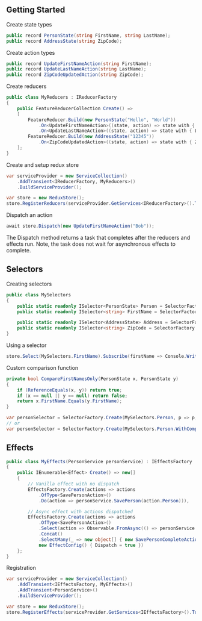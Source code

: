 ## Getting Started

Create state types
```csharp
public record PersonState(string FirstName, string LastName);
public record AddressState(string ZipCode);
```

Create action types
```csharp
public record UpdateFirstNameAction(string FirstName);
public record UpdateLastNameAction(string LastName);
public record ZipCodeUpdatedAction(string ZipCode);
```

Create reducers
```csharp
public class MyReducers : IReducerFactory
{
	public FeatureReducerCollection Create() =>
	[
		FeatureReducer.Build(new PersonState("Hello", "World"))
			.On<UpdateFirstNameAction>((state, action) => state with { FirstName = action.FirstName })
			.On<UpdateLastNameAction>((state, action) => state with { LastName = action.LastName }),
		FeatureReducer.Build(new AddressState("12345"))
			.On<ZipCodeUpdatedAction>((state, action) => state with { ZipCode = action.ZipCode })
	];
}
```

Create and setup redux store
```csharp
var serviceProvider = new ServiceCollection()
    .AddTransient<IReducerFactory, MyReducers>()
    .BuildServiceProvider();

var store = new ReduxStore();
store.RegisterReducers(serviceProvider.GetServices<IReducerFactory>().ToArray());
```

Dispatch an action
```csharp
await store.Dispatch(new UpdateFirstNameAction("Bob"));
```

The Dispatch method returns a task that completes after the reducers and effects run.  Note, the task does not wait for asynchronous effects to complete.

## Selectors

Creating selectors
```csharp
public class MySelectors
{
	public static readonly ISelector<PersonState> Person = SelectorFactory.CreateFeature<PersonState>();
	public static readonly ISelector<string> FirstName = SelectorFactory.Create(Person, s => s.FirstName);

	public static readonly ISelector<AddressState> Address = SelectorFactory.CreateFeature<AddressState>();
	public static readonly ISelector<string> ZipCode = SelectorFactory.Create(Address, s => s.ZipCode);
}
```

Using a selector
```csharp
store.Select(MySelectors.FirstName).Subscribe(firstName => Console.WriteLine(firstName));
```

Custom comparison function
```csharp
private bool CompareFirstNamesOnly(PersonState x, PersonState y)
{
	if (ReferenceEquals(x, y)) return true;
	if (x == null || y == null) return false;
	return x.FirstName.Equals(y.FirstName);
}
```

```csharp
var personSelector = SelectorFactory.Create(MySelectors.Person, p => p, CompareFirstNamesOnly);
// or
var personSelector = SelectorFactory.Create(MySelectors.Person.WithComparer(CompareFirstNamesOnly), p => p);
```

## Effects

```csharp
public class MyEffects(PersonService personService) : IEffectsFactory
{
	public IEnumerable<Effect> Create() => new[]
	{
		// Vanilla effect with no dispatch
		EffectsFactory.Create(actions => actions
			.OfType<SavePersonAction>()
			.Do(action => personService.SavePerson(action.Person))),

		// Async effect with actions dispatched
		EffectsFactory.Create(actions => actions
			.OfType<SavePersonAction>()
			.Select(action => Observable.FromAsync(() => personService.SavePersonAsync(action.Person)))
			.Concat()
			.SelectMany(_ => new object[] { new SavePersonCompleteAction(), new SomeOtherAction() }),
			new EffectConfig() { Dispatch = true })
	};
}
```

Registration
```csharp
var serviceProvider = new ServiceCollection()
	.AddTransient<IEffectsFactory, MyEffects>()
	.AddTransient<PersonService>()
	.BuildServiceProvider();

var store = new ReduxStore();
store.RegisterEffects(serviceProvider.GetServices<IEffectsFactory>().ToArray());
```
